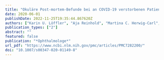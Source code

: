```yaml
---
title: "Okuläre Post-mortem-Befunde bei an COVID-19 verstorbenen Patienten"
date: 2020-06-01
publishDate: 2022-11-25T19:35:44.867620Z
authors: ["Karin U. Löffler", "Aja Reinhold", "Martina C. Herwig-Carl", "Alexandar Tzankov", "Frank G. Holz", "Hendrik P. N. Scholl", "Peter Meyer"]
publication_types: ["2"]
abstract: ""
featured: false
publication: "*Ophthalmologe*"
url_pdf: "https://www.ncbi.nlm.nih.gov/pmc/articles/PMC7282200/"
doi: "10.1007/s00347-020-01149-8"
---
```


